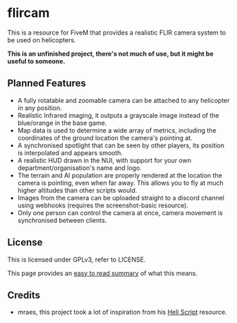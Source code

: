 # flircam

This is a resource for FiveM that provides a realistic FLIR camera system to be used on helicopters.

**This is an unfinished project, there's not much of use, but it might be useful to someone.**

## Planned Features

- A fully rotatable and zoomable camera can be attached to any helicopter in any position.
- Realistic Infrared imaging, it outputs a grayscale image instead of the blue/orange in the base game.
- Map data is used to determine a wide array of metrics, including the coordinates of the ground location the camera's pointing at.
- A synchronised spotlight that can be seen by other players, its position is interpolated and appears smooth.
- A realistic HUD drawn in the NUI, with support for your own department/organisation's name and logo.
- The terrain and AI population are properly rendered at the location the camera is pointing, even when far away. This allows you to fly at much higher altitudes than other scripts would.
- Images from the camera can be uploaded straight to a discord channel using webhooks (requires the screenshot-basic resource).
- Only one person can control the camera at once, camera movement is synchronised between clients.

## License

This is licensed under GPLv3, refer to LICENSE. 

This page provides an [easy to read summary](https://tldrlegal.com/license/gnu-lesser-general-public-license-v3-(lgpl-3)) of what this means. 

## Credits

- mraes, this project took a lot of inspiration from his [Heli Script](https://forum.cfx.re/t/release-heli-script/24094) resource.
